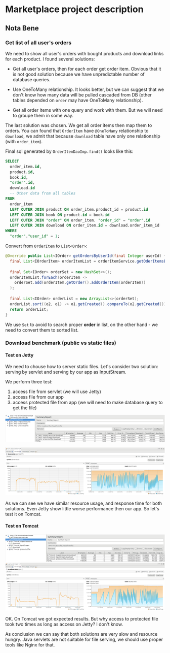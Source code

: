 

# Marketplace project description

<div class="page-break"></div>

## Nota Bene

### Get list of all user's orders

We need to show all user's orders with bought products and download links for each product. I found several solutions:

- Get all user's orders, then for each order get order item. Obvious that it is not good solution because we have unpredictable number of database queries.

- Use OneToMany relationship. It looks better, but we can suggest that we don't know how many data will be pulled cascaded from DB (other tables depended on `order` may have OneToMany relationship).

- Get all order items with one query and work with them. But we will need to groupe them in some way.

The last solution was chosen. We get all order items then map them to orders. You can found that `OrderItem` have `@OneToMany` relationship to `download`, we admit that because `download` table have only one relationship (with `order_item`).

<div style="page-break-after: always;"></div>

Final sql generated by `OrderItemDaoImp.find()` looks like this:

```sql
SELECT
  order_item.id,
  product.id,
  book.id,
  "order".id,
  download.id
  -- Other data from all tables
FROM
  order_item
  LEFT OUTER JOIN product ON order_item.product_id = product.id
  LEFT OUTER JOIN book ON product.id = book.id
  LEFT OUTER JOIN "order" ON order_item. "order_id" = "order".id
  LEFT OUTER JOIN download ON order_item.id = download.order_item_id
WHERE
  "order"."user_id" = 1;

```

Convert from `OrderItem` to `List<Order>`:

```java
@Override public List<IOrder> getOrdersByUserId(final Integer userId) {
  final List<IOrderItem> orderItemList = orderItemService.getOderItemsByUserId(userId);

  final Set<IOrder> orderSet = new HashSet<>();
  orderItemList.forEach(orderItem ->
    orderSet.add(orderItem.getOrder().addOrderItem(orderItem))
  );

  final List<IOrder> orderList = new ArrayList<>(orderSet);
  orderList.sort((o2, o1) -> o1.getCreated().compareTo(o2.getCreated()));
  return orderList;
}
```

We use `Set` to avoid to search proper **order** in list, on the other hand - we need to convert them to sorted list.

<div style="page-break-after: always;"></div>

### Download benchmark (public vs static files)

#### Test on Jetty

We need to chouse how to server static files. Let's consider two solution: serving by servlet and serving by our app as InputStream.

We perform three test:

1. access file from servlet (we will use Jetty)
2. access file from our app
3. access protected file from app (we will need to make database query to get the file)

![jetty-jmeter](presentation.assets/jetty-jmeter.png)

![jetty-visualvm](presentation.assets/jetty-visualvm.png)

As we can see we have similar resource usage, and response time for both solutions. Even Jetty show little worse performance then our app. So let's test it on Tomcat.

<div style="page-break-after: always;"></div>

#### Test on Tomcat

![tomcat - jmeter](presentation.assets/tomcat%20-%20jmeter.png)![tomcat - visualvm](presentation.assets/tomcat%20-%20visualvm.png)

 OK. On Tomcat we got expected results. But why access to protected file took two times as long as access on Jetty? I don't know.

As conclusion we can say that both solutions are very slow and resource hungry. Java servlets are not suitable for file serving, we should use proper tools like Nginx for that.